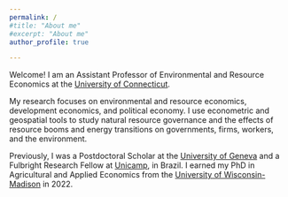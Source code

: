 ```yaml
---
permalink: /
#title: "About me"
#excerpt: "About me"
author_profile: true

---
```


Welcome! I am an Assistant Professor of Environmental and Resource Economics at the [University of Connecticut](https://are.uconn.edu/). 
<br/>

My research focuses on environmental and resource economics, development economics, and political economy. I use econometric and geospatial tools to study natural resource governance and the effects of resource booms and energy transitions on governments, firms, workers, and the environment.  <br/>

Previously, I was a Postdoctoral Scholar at the [University of Geneva](https://www.unige.ch/gsem/en/research/institutes/iee/) and a Fulbright Research Fellow at [Unicamp](https://www.eco.unicamp.br/nea/), in Brazil. I earned my PhD in Agricultural and Applied Economics from the [University of Wisconsin-Madison](https://aae.wisc.edu/) in 2022. 






